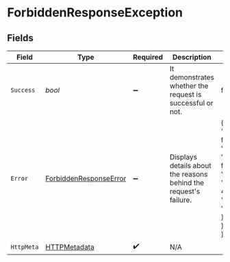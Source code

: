 # ForbiddenResponseException


## Fields

| Field                                                                                                 | Type                                                                                                  | Required                                                                                              | Description                                                                                           | Example                                                                                               |
| ----------------------------------------------------------------------------------------------------- | ----------------------------------------------------------------------------------------------------- | ----------------------------------------------------------------------------------------------------- | ----------------------------------------------------------------------------------------------------- | ----------------------------------------------------------------------------------------------------- |
| `Success`                                                                                             | *bool*                                                                                                | :heavy_minus_sign:                                                                                    | It demonstrates whether the request is successful or not.                                             | false                                                                                                 |
| `Error`                                                                                               | [ForbiddenResponseError](../../Models/Components/ForbiddenResponseError.md)                           | :heavy_minus_sign:                                                                                    | Displays details about the reasons behind the request's failure.                                      | {<br/>"success": false,<br/>"error": {<br/>"success": false,<br/>"error": {<br/>"code": 403,<br/>"message": "forbidden"<br/>}<br/>}<br/>} |
| `HttpMeta`                                                                                            | [HTTPMetadata](../../Models/Components/HTTPMetadata.md)                                               | :heavy_check_mark:                                                                                    | N/A                                                                                                   |                                                                                                       |